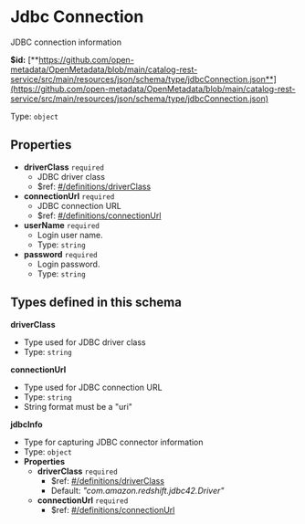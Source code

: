 # Jdbc Connection

JDBC connection information

**$id:** [**https://github.com/open-metadata/OpenMetadata/blob/main/catalog-rest-service/src/main/resources/json/schema/type/jdbcConnection.json**](https://github.com/open-metadata/OpenMetadata/blob/main/catalog-rest-service/src/main/resources/json/schema/type/jdbcConnection.json)

Type: `object`

## Properties

* **driverClass** `required`
  * JDBC driver class
  * $ref: [\#/definitions/driverClass](jdbc-connection.md#/definitions/driverClass)
* **connectionUrl** `required`
  * JDBC connection URL
  * $ref: [\#/definitions/connectionUrl](jdbc-connection.md#/definitions/connectionUrl)
* **userName** `required`
  * Login user name.
  * Type: `string`
* **password** `required`
  * Login password.
  * Type: `string`

## Types defined in this schema

**driverClass**

* Type used for JDBC driver class
* Type: `string`

**connectionUrl**

* Type used for JDBC connection URL
* Type: `string`
* String format must be a "uri"

**jdbcInfo**

* Type for capturing JDBC connector information
* Type: `object`
* **Properties**
  * **driverClass** `required`
    * $ref: [\#/definitions/driverClass](jdbc-connection.md#/definitions/driverClass)
    * Default: _"com.amazon.redshift.jdbc42.Driver"_
  * **connectionUrl** `required`
    * $ref: [\#/definitions/connectionUrl](jdbc-connection.md#/definitions/connectionUrl)

